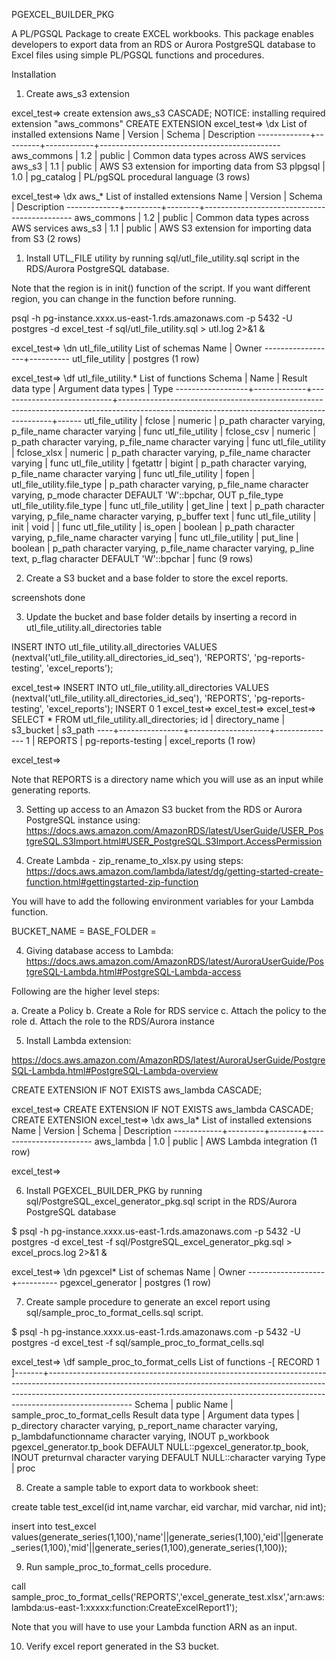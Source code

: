 PGEXCEL_BUILDER_PKG

A PL/PGSQL Package to create EXCEL workbooks. This package enables developers to export data from an RDS or Aurora PostgreSQL database to Excel files using simple PL/PGSQL functions and procedures.


Installation


1. Create aws_s3 extension

excel_test=> create extension aws_s3 CASCADE;
NOTICE:  installing required extension "aws_commons"
CREATE EXTENSION
excel_test=> \dx
                           List of installed extensions
    Name     | Version |   Schema   |                 Description
-------------+---------+------------+---------------------------------------------
 aws_commons | 1.2     | public     | Common data types across AWS services
 aws_s3      | 1.1     | public     | AWS S3 extension for importing data from S3
 plpgsql     | 1.0     | pg_catalog | PL/pgSQL procedural language
(3 rows)

excel_test=> \dx aws_*
                         List of installed extensions
    Name     | Version | Schema |                 Description
-------------+---------+--------+---------------------------------------------
 aws_commons | 1.2     | public | Common data types across AWS services
 aws_s3      | 1.1     | public | AWS S3 extension for importing data from S3
(2 rows)



1. Install UTL_FILE utility by running sql/utl_file_utility.sql script in the RDS/Aurora PostgreSQL database.

Note that the region is in init() function of the script. If you want different region, you can change in the function before running.

psql -h pg-instance.xxxx.us-east-1.rds.amazonaws.com -p 5432 -U postgres -d excel_test -f sql/utl_file_utility.sql > utl.log 2>&1 &

excel_test=> \dn utl_file_utility
       List of schemas
       Name       |  Owner
------------------+----------
 utl_file_utility | postgres
(1 row)

excel_test=> \df utl_file_utility.*
                                                                                               List of functions
      Schema      |    Name     |      Result data type      |                                                            Argument data types                                                            | Type
------------------+-------------+----------------------------+-------------------------------------------------------------------------------------------------------------------------------------------+------
 utl_file_utility | fclose      | numeric                    | p_path character varying, p_file_name character varying                                                                                   | func
 utl_file_utility | fclose_csv  | numeric                    | p_path character varying, p_file_name character varying                                                                                   | func
 utl_file_utility | fclose_xlsx | numeric                    | p_path character varying, p_file_name character varying                                                                                   | func
 utl_file_utility | fgetattr    | bigint                     | p_path character varying, p_file_name character varying                                                                                   | func
 utl_file_utility | fopen       | utl_file_utility.file_type | p_path character varying, p_file_name character varying, p_mode character DEFAULT 'W'::bpchar, OUT p_file_type utl_file_utility.file_type | func
 utl_file_utility | get_line    | text                       | p_path character varying, p_file_name character varying, p_buffer text                                                                    | func
 utl_file_utility | init        | void                       |                                                                                                                                           | func
 utl_file_utility | is_open     | boolean                    | p_path character varying, p_file_name character varying                                                                                   | func
 utl_file_utility | put_line    | boolean                    | p_path character varying, p_file_name character varying, p_line text, p_flag character DEFAULT 'W'::bpchar                                | func
(9 rows)



2. Create a S3 bucket and a base folder to store the excel reports.

screenshots done


3. Update the bucket and base folder details by inserting a record in utl_file_utility.all_directories table


INSERT INTO utl_file_utility.all_directories VALUES (nextval('utl_file_utility.all_directories_id_seq'), 'REPORTS', 'pg-reports-testing', 'excel_reports');


excel_test=> INSERT INTO utl_file_utility.all_directories VALUES (nextval('utl_file_utility.all_directories_id_seq'), 'REPORTS', 'pg-reports-testing', 'excel_reports');
INSERT 0 1
excel_test=>
excel_test=>
excel_test=> SELECT * FROM utl_file_utility.all_directories;
 id | directory_name |     s3_bucket      |    s3_path
----+----------------+--------------------+---------------
  1 | REPORTS        | pg-reports-testing | excel_reports
(1 row)

excel_test=>


Note that REPORTS is a directory name which you will use as an input while generating reports.



3. Setting up access to an Amazon S3 bucket from the RDS or Aurora PostgreSQL instance using: https://docs.aws.amazon.com/AmazonRDS/latest/UserGuide/USER_PostgreSQL.S3Import.html#USER_PostgreSQL.S3Import.AccessPermission

5. Create Lambda - zip_rename_to_xlsx.py using steps: https://docs.aws.amazon.com/lambda/latest/dg/getting-started-create-function.html#gettingstarted-zip-function

You will have to add the following environment variables for your Lambda function.

BUCKET_NAME = <your bucket name>
BASE_FOLDER = <your base folder>


4. Giving database access to Lambda: https://docs.aws.amazon.com/AmazonRDS/latest/AuroraUserGuide/PostgreSQL-Lambda.html#PostgreSQL-Lambda-access

Following are the higher level steps:

a. Create a Policy
b. Create a Role for RDS service
c. Attach the policy to the role
d. Attach the role to the RDS/Aurora instance


5. Install Lambda extension: 

https://docs.aws.amazon.com/AmazonRDS/latest/AuroraUserGuide/PostgreSQL-Lambda.html#PostgreSQL-Lambda-overview

CREATE EXTENSION IF NOT EXISTS aws_lambda CASCADE;

excel_test=> CREATE EXTENSION IF NOT EXISTS aws_lambda CASCADE;
CREATE EXTENSION
excel_test=> \dx aws_la*
              List of installed extensions
    Name    | Version | Schema |      Description
------------+---------+--------+------------------------
 aws_lambda | 1.0     | public | AWS Lambda integration
(1 row)

excel_test=>

6. Install PGEXCEL_BUILDER_PKG by running sql/PostgreSQL_excel_generator_pkg.sql script in the RDS/Aurora PostgreSQL database


$ psql -h pg-instance.xxxx.us-east-1.rds.amazonaws.com -p 5432 -U postgres -d excel_test -f sql/PostgreSQL_excel_generator_pkg.sql > excel_procs.log 2>&1 &

excel_test=> \dn pgexcel*
       List of schemas
       Name        |  Owner
-------------------+----------
 pgexcel_generator | postgres
(1 row)



7. Create sample procedure to generate an excel report using sql/sample_proc_to_format_cells.sql script.

$ psql -h pg-instance.xxxx.us-east-1.rds.amazonaws.com -p 5432 -U postgres -d excel_test -f sql/sample_proc_to_format_cells.sql

excel_test=> \df sample_proc_to_format_cells
List of functions
-[ RECORD 1 ]-------+---------------------------------------------------------------------------------------------------------------------------------------------------------------------------------------------------------------------------------------------------------------
Schema              | public
Name                | sample_proc_to_format_cells
Result data type    |
Argument data types | p_directory character varying, p_report_name character varying, p_lambdafunctionname character varying, INOUT p_workbook pgexcel_generator.tp_book DEFAULT NULL::pgexcel_generator.tp_book, INOUT preturnval character varying DEFAULT NULL::character varying
Type                | proc


8. Create a sample table to export data to workbook sheet:

create table test_excel(id int,name varchar, eid varchar, mid varchar, nid int);

insert into test_excel values(generate_series(1,100),'name'||generate_series(1,100),'eid'||generate_series(1,100),'mid'||generate_series(1,100),generate_series(1,100));


9. Run sample_proc_to_format_cells procedure.

call sample_proc_to_format_cells('REPORTS','excel_generate_test.xlsx','arn:aws:lambda:us-east-1:xxxxx:function:CreateExcelReport1');

Note that you will have to use your Lambda function ARN as an input.

10. Verify excel report generated in the S3 bucket.


